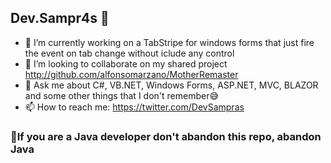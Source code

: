 ## Dev.Sampr4s 🐠

<!--
**devsampras/devsampras** is a ✨ _special_ ✨ repository because its `README.md` (this file) appears on your GitHub profile.-->

- 🔭 I’m currently working on a TabStripe for windows forms that just fire the event on tab change without iclude any control
- 👯 I’m looking to collaborate on my shared project http://github.com/alfonsomarzano/MotherRemaster
- 💬 Ask me about C#, VB.NET, Windows Forms, ASP.NET, MVC, BLAZOR and some other things that I don't remember😅
- 📫 How to reach me: https://twitter.com/DevSampras <Tag me or send a DM>
<!--- ⚡ Fun fact: ...-->
  
  ### 🔴If you are a Java developer don't abandon this repo, abandon Java

